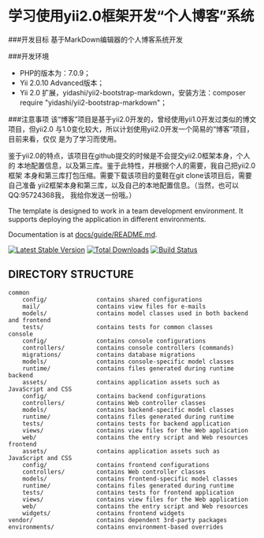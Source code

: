 学习使用yii2.0框架开发“个人博客”系统
===============================

###开发目标
基于MarkDown编辑器的个人博客系统开发

###开发环境
* PHP的版本为：7.0.9；
* Yii 2.0.10 Advanced版本；
* Yii 2.0 扩展，yidashi/yii2-bootstrap-markdown，安装方法：composer require "yidashi/yii2-bootstrap-markdown"；

###注意事项
该“博客”项目是基于yii2.0开发的，曾经使用yii1.0开发过类似的博文项目，但yii2.0
与1.0变化较大，所以计划使用yii2.0开发一个简易的“博客”项目，目前来看，仅仅
是为了学习而使用。

鉴于yii2.0的特点，该项目在github提交的时候是不会提交yii2.0框架本身，个人的
本地配置信息，以及第三库。鉴于此特性，并根据个人的需要，我自己把yii2.0框架
本身和第三库打包压缩。需要下载该项目的童鞋在git clone该项目后，需要自己准备
yii2框架本身和第三库，以及自己的本地配置信息。（当然，也可以QQ:95724368我，
我给你发送一份哦。）

The template is designed to work in a team development environment. It supports
deploying the application in different environments.

Documentation is at [docs/guide/README.md](docs/guide/README.md).

[![Latest Stable Version](https://poser.pugx.org/yiisoft/yii2-app-advanced/v/stable.png)](https://packagist.org/packages/yiisoft/yii2-app-advanced)
[![Total Downloads](https://poser.pugx.org/yiisoft/yii2-app-advanced/downloads.png)](https://packagist.org/packages/yiisoft/yii2-app-advanced)
[![Build Status](https://travis-ci.org/yiisoft/yii2-app-advanced.svg?branch=master)](https://travis-ci.org/yiisoft/yii2-app-advanced)

DIRECTORY STRUCTURE
-------------------

```
common
    config/              contains shared configurations
    mail/                contains view files for e-mails
    models/              contains model classes used in both backend and frontend
    tests/               contains tests for common classes    
console
    config/              contains console configurations
    controllers/         contains console controllers (commands)
    migrations/          contains database migrations
    models/              contains console-specific model classes
    runtime/             contains files generated during runtime
backend
    assets/              contains application assets such as JavaScript and CSS
    config/              contains backend configurations
    controllers/         contains Web controller classes
    models/              contains backend-specific model classes
    runtime/             contains files generated during runtime
    tests/               contains tests for backend application    
    views/               contains view files for the Web application
    web/                 contains the entry script and Web resources
frontend
    assets/              contains application assets such as JavaScript and CSS
    config/              contains frontend configurations
    controllers/         contains Web controller classes
    models/              contains frontend-specific model classes
    runtime/             contains files generated during runtime
    tests/               contains tests for frontend application
    views/               contains view files for the Web application
    web/                 contains the entry script and Web resources
    widgets/             contains frontend widgets
vendor/                  contains dependent 3rd-party packages
environments/            contains environment-based overrides
```
